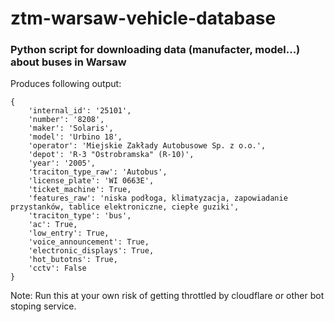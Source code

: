 # ztm-warsaw-vehicle-database
### Python script for downloading data (manufacter, model...) about buses in Warsaw

Produces following output:
```
{
    'internal_id': '25101',
    'number': '8208',
    'maker': 'Solaris',
    'model': 'Urbino 18',
    'operator': 'Miejskie Zakłady Autobusowe Sp. z o.o.',
    'depot': 'R-3 "Ostrobramska" (R-10)',
    'year': '2005',
    'traciton_type_raw': 'Autobus',
    'license_plate': 'WI 0663E',
    'ticket_machine': True,
    'features_raw': 'niska podłoga, klimatyzacja, zapowiadanie przystanków, tablice elektroniczne, ciepłe guziki',
    'traciton_type': 'bus',
    'ac': True,
    'low_entry': True,
    'voice_announcement': True,
    'electronic_displays': True,
    'hot_butotns': True,
    'cctv': False
}
```

Note: Run this at your own risk of getting throttled by cloudflare or other bot stoping service.
